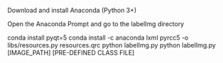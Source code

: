Download and install Anaconda (Python 3+)

Open the Anaconda Prompt and go to the labelImg directory

conda install pyqt=5
conda install -c anaconda lxml
pyrcc5 -o libs/resources.py resources.qrc
python labelImg.py
python labelImg.py [IMAGE_PATH] [PRE-DEFINED CLASS FILE]
